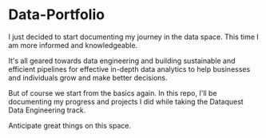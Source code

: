 # Data-Portfolio
I just decided to start documenting my journey in the data space. This time I am more informed and knowledgeable. 

It's all geared towards data engineering and building sustainable and efficient pipelines for effective in-depth data analytics to help businesses and individuals grow and make better decisions. 

But of course we start from the basics again. In this repo, I'll be documenting my progress and projects I did while taking the Dataquest Data Engineering track. 

Anticipate great things on this space.
